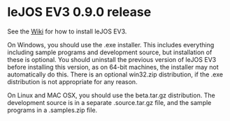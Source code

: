leJOS EV3 0.9.0 release
=======================

See the [Wiki](https://sourceforge.net/p/lejos/wiki/Getting%20started%20with%20leJOS%20EV3/) for how to install leJOS EV3.

On Windows, you should use the .exe installer. This includes everything including sample programs and development source, but installation of these is optional. You should uninstall the previous version of leJOS EV3 before installing this version, as on 64-bit machines, the installer may not automatically do this. There is an optional win32.zip distribution, if the .exe distribution is not appropriate for any reason.

On Linux and MAC OSX, you should use the beta.tar.gz distribution. The development source is in a separate .source.tar.gz file, and the sample programs in a .samples.zip file.

